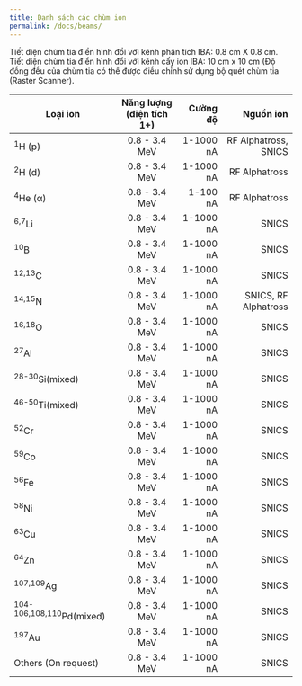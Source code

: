 ```yaml
---
title: Danh sách các chùm ion
permalink: /docs/beams/
---
```


Tiết diện chùm tia điển hình đổi với kênh phân tích IBA: 0.8 cm X 0.8 cm. 
Tiết diện chùm tia điển hình đổi với kênh cấy ion IBA:  10 cm x 10 cm (Độ đồng đều của chùm tia có thể được điều chỉnh sử dụng bộ quét chùm tia (Raster Scanner).

|Loại ion|Năng lượng (điện tích 1+)|Cường độ|Nguồn ion|
| ------------- |:----------------:| -----:|---------:|
|<sup>1</sup>H (p)|0.8 - 3.4 MeV|1-1000 nA|RF Alphatross, SNICS|
|<sup>2</sup>H (d)|0.8 - 3.4 MeV|1-1000 nA|RF Alphatross|
|<sup>4</sup>He (α)|0.8 - 3.4 MeV|1-100 nA|RF Alphatross|
|<sup>6,7</sup>Li|0.8 - 3.4 MeV|1-1000 nA|SNICS|
|<sup>10</sup>B|0.8 - 3.4 MeV|1-1000 nA|SNICS|
|<sup>12,13</sup>C|0.8 - 3.4 MeV|1-1000 nA|SNICS|
|<sup>14,15</sup>N|0.8 - 3.4 MeV|1-1000 nA|SNICS, RF Alphatross|
|<sup>16,18</sup>O|0.8 - 3.4 MeV|1-1000 nA|SNICS|
|<sup>27</sup>Al|0.8 - 3.4 MeV|1-1000 nA|SNICS|
|<sup>28-30</sup>Si(mixed)|0.8 - 3.4 MeV|1-1000 nA|SNICS|
|<sup>46-50</sup>Ti(mixed)|0.8 - 3.4 MeV|1-1000 nA|SNICS|
|<sup>52</sup>Cr|0.8 - 3.4 MeV|1-1000 nA|SNICS|
|<sup>59</sup>Co|0.8 - 3.4 MeV|1-1000 nA|SNICS|
|<sup>56</sup>Fe|0.8 - 3.4 MeV|1-1000 nA|SNICS|
|<sup>58</sup>Ni|0.8 - 3.4 MeV|1-1000 nA|SNICS|
|<sup>63</sup>Cu|0.8 - 3.4 MeV|1-1000 nA|SNICS|
|<sup>64</sup>Zn|0.8 - 3.4 MeV|1-1000 nA|SNICS|
|<sup>107,109</sup>Ag|0.8 - 3.4 MeV|1-1000 nA|SNICS|
|<sup>104-106,108,110</sup>Pd(mixed)|0.8 - 3.4 MeV|1-1000 nA|SNICS|
|<sup>197</sup>Au|0.8 - 3.4 MeV|1-1000 nA|SNICS|
|Others (On request)|0.8 - 3.4 MeV|1-1000 nA|SNICS|


